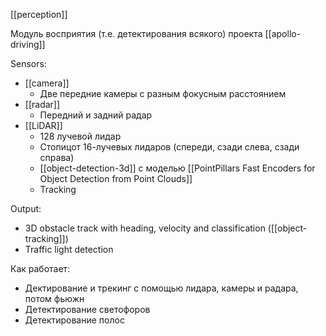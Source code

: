 [[perception]]

Модуль восприятия (т.е. детектирования всякого) проекта [[apollo-driving]]

Sensors:
- [[camera]]
	- Две передние камеры с разным фокусным расстоянием
- [[radar]]
	- Передний и задний радар
- [[LiDAR]]
	- 128 лучевой лидар
	- Стопицот 16-лучевых лидаров (спереди, сзади слева, сзади справа)
	- [[object-detection-3d]] с моделью [[PointPillars Fast Encoders for Object Detection from Point Clouds]]
	- Tracking


Output:
 - 3D obstacle track with heading, velocity and classification ([[object-tracking]])
 - Traffic light detection

Как работает:
- Дектирование и трекинг с помощью лидара, камеры и радара, потом фьюжн
- Детектирование светофоров
- Детектирование полос